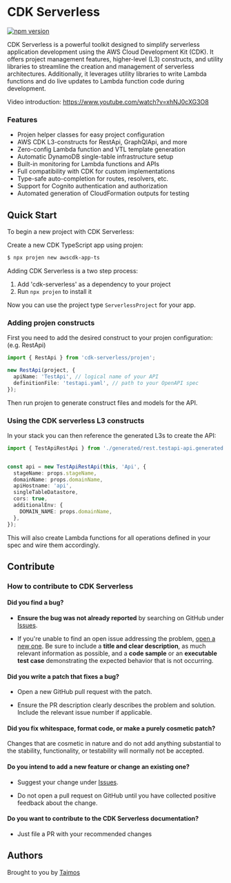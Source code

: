 # CDK Serverless

[![npm version](https://badge.fury.io/js/cdk-serverless.svg)](https://badge.fury.io/js/cdk-serverless)

CDK Serverless is a powerful toolkit designed to simplify serverless application development using the AWS Cloud Development Kit (CDK). It offers project management features, higher-level (L3) constructs, and utility libraries to streamline the creation and management of serverless architectures. Additionally, it leverages utility libraries to write Lambda functions and do live updates to Lambda function code during development.

Video introduction: https://www.youtube.com/watch?v=xhNJ0cXG3O8

### Features

* Projen helper classes for easy project configuration
* AWS CDK L3-constructs for RestApi, GraphQlApi, and more
* Zero-config Lambda function and VTL template generation
* Automatic DynamoDB single-table infrastructure setup
* Built-in monitoring for Lambda functions and APIs
* Full compatibility with CDK for custom implementations
* Type-safe auto-completion for routes, resolvers, etc.
* Support for Cognito authentication and authorization
* Automated generation of CloudFormation outputs for testing

## Quick Start

To begin a new project with CDK Serverless:

Create a new CDK TypeScript app using projen:

```bash
$ npx projen new awscdk-app-ts
```

Adding CDK Serverless is a two step process:

1. Add 'cdk-serverless' as a dependency to your project
2. Run `npx projen` to install it

Now you can use the project type `ServerlessProject` for your app.

### Adding projen constructs

First you need to add the desired construct to your projen configuration: (e.g. RestApi)

```typescript
import { RestApi } from 'cdk-serverless/projen';

new RestApi(project, {
  apiName: 'TestApi', // logical name of your API
  definitionFile: 'testapi.yaml', // path to your OpenAPI spec
});
```

Then run projen to generate construct files and models for the API.

### Using the CDK serverless L3 constructs

In your stack you can then reference the generated L3s to create the API:

```typescript
import { TestApiRestApi } from './generated/rest.testapi-api.generated';


const api = new TestApiRestApi(this, 'Api', {
  stageName: props.stageName,
  domainName: props.domainName,
  apiHostname: 'api',
  singleTableDatastore,
  cors: true,
  additionalEnv: {
    DOMAIN_NAME: props.domainName,
  },
});
```

This will also create Lambda functions for all operations defined in your spec and wire them accordingly.

## Contribute

### How to contribute to CDK Serverless

#### **Did you find a bug?**

* **Ensure the bug was not already reported** by searching on GitHub under [Issues](https://github.com/taimos/cdk-serverless/issues).

* If you're unable to find an open issue addressing the problem, [open a new one](https://github.com/taimos/cdk-serverless/issues/new). Be sure to include a **title and clear description**, as much relevant information as possible, and a **code sample** or an **executable test case** demonstrating the expected behavior that is not occurring.

#### **Did you write a patch that fixes a bug?**

* Open a new GitHub pull request with the patch.

* Ensure the PR description clearly describes the problem and solution. Include the relevant issue number if applicable.

#### **Did you fix whitespace, format code, or make a purely cosmetic patch?**

Changes that are cosmetic in nature and do not add anything substantial to the stability, functionality, or testability will normally not be accepted.

#### **Do you intend to add a new feature or change an existing one?**

* Suggest your change under [Issues](https://github.com/taimos/cdk-serverless/issues).

* Do not open a pull request on GitHub until you have collected positive feedback about the change.

#### **Do you want to contribute to the CDK Serverless documentation?**

* Just file a PR with your recommended changes

## Authors

Brought to you by [Taimos](https://taimos.de)